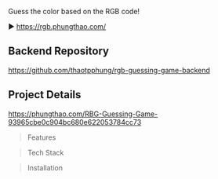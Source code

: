 Guess the color based on the RGB code!

▶️ https://rgb.phungthao.com/

## Backend Repository
https://github.com/thaotpphung/rgb-guessing-game-backend


## Project Details 

https://phungthao.com/RBG-Guessing-Game-93965cbe0c904bc680e622053784cc73

> Features

> Tech Stack

> Installation

